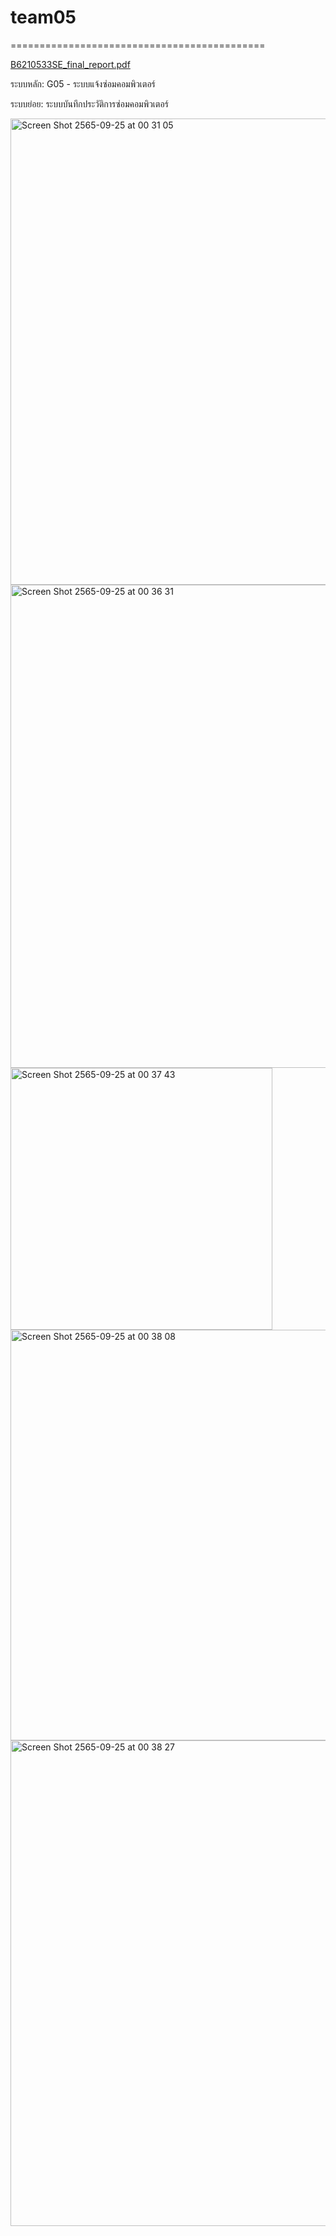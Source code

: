 # team05
============================================

[B6210533SE_final_report.pdf](https://github.com/rinradaW/team05/files/9639076/B6210533SE_final_report.pdf)

ระบบหลัก: G05 - ระบบแจ้งซ่อมคอมพิวเตอร์

ระบบย่อย: ระบบบันทึกประวัติการซ่อมคอมพิวเตอร์

<img width="746" alt="Screen Shot 2565-09-25 at 00 31 05" src="https://user-images.githubusercontent.com/89482089/192111170-b99f39ae-a2b2-4458-8bb8-6212d863accb.png">
<img width="773" alt="Screen Shot 2565-09-25 at 00 36 31" src="https://user-images.githubusercontent.com/89482089/192111349-c8a9b0bd-5fd8-4b07-8f3a-b39fd009a928.png">
<img width="419" alt="Screen Shot 2565-09-25 at 00 37 43" src="https://user-images.githubusercontent.com/89482089/192111390-e41d6b74-b537-4c16-8236-7de3c8fe40e2.png">
<img width="657" alt="Screen Shot 2565-09-25 at 00 38 08" src="https://user-images.githubusercontent.com/89482089/192111402-4235194f-46db-47e1-959f-4e25cfee8ee0.png">
<img width="777" alt="Screen Shot 2565-09-25 at 00 38 27" src="https://user-images.githubusercontent.com/89482089/192111419-2daf6f4b-48e6-4408-be1e-e2273d069bdc.png">
